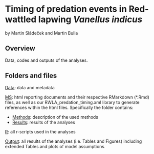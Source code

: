 # Timing of predation events in Red-wattled lapwing *Vanellus indicus*

by Martin Sládeček and Martin Bulla

## **Overview**

Data, codes and outputs of the analyses.  


## **Folders and files**

[Data](https://github.com/MartinBulla/RWLA_predation_timing/tree/master/Data): data and metadata

[MS](https://github.com/MartinBulla/RWLA_predation_timing/tree/master/MS): html reporting documents and their respective RMarkdown (*.Rmd) files, as well as our RWLA_predation_timing.xml library to generate references within the html files. Specifically the folder contains:
- [Methods](https://raw.githack.com/MartinBulla/RWLA_predation_timing/master/MS/Methods.html): description of the used methods
- [Results](https://raw.githack.com/MartinBulla/RWLA_predation_timing/master/MS/Results.html): results of the analyses

[R](https://github.com/MartinBulla/RWLA_predation_timing/tree/master/R): all r-scripts used in the analyses

[Output](https://github.com/MartinBulla/RWLA_predation_timing/tree/master/R): all results of the analyses (i.e. Tables and Figures) including extended Tables and plots of model assumptions.